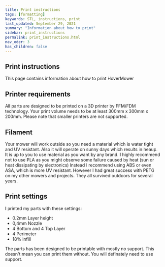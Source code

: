 ```yaml
---
title: Print instructions
tags: [formatting]
keywords: STL, instructions, print
last_updated: September 29, 2021
summary: "Information about how to print"
sidebar: print_instructions
permalink: print_instructions.html
nav_oder: 3
has_children: false
---
```

## Print instructions

This page contains information about how to print HoverMower

## Printer requirements
All parts are designed to be printed on a 3D printer by FFM/FDM technology. 
Your print volume needs to be at least 300mm x 300mm x 200mm. Please note that smaller printers are not supported.

## Filament
Your mower will work outside so you need a material which is water tight and UV resistant. Also it will operate on sunny days which results in heaup. 
It is up to you to use material as you want by any brand. I highly recommend not to use PLA as you might observe some failure caused by heat (sun or heat dissipating by electronics)
Instead I recommend using ABS or even ASA, which is more UV resistant. However I had great success with PETG on my other mowers and projects. They all survived outdoors for several years.

## Print settings
I printed my parts with these settings:
- 0.2mm Layer height
- 0,4mm Nozzle
- 4 Bottom and 4 Top Layer
- 4 Perimeter
- 18% Infill

The parts has been designed to be printable with mostly no support. This doesn't mean you can print them without. You will definately need to use support.